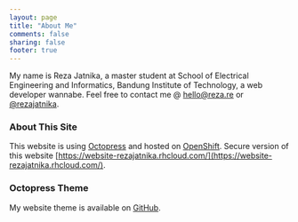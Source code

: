 ```yaml
---
layout: page
title: "About Me"
comments: false
sharing: false
footer: true
---
```


My name is Reza Jatnika, a master student at School of Electrical Engineering and Informatics, Bandung Institute of Technology, a web developer wannabe. Feel free to contact me @ [hello@reza.re](mailto:hello@reza.re) or [@rezajatnika](https://twitter.com/rezajatnika/).


### About This Site ###
This website is using [Octopress](http://octopress.org/) and hosted on [OpenShift](https://www.openshift.com/). Secure version of this website [https://website-rezajatnika.rhcloud.com/](https://website-rezajatnika.rhcloud.com/).

### Octopress Theme ###
My website theme is available on [GitHub](https://github.com/rezajatnika/greyjoy).